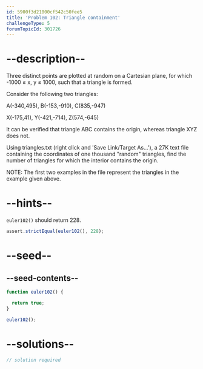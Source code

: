 ```yaml
---
id: 5900f3d21000cf542c50fee5
title: 'Problem 102: Triangle containment'
challengeType: 5
forumTopicId: 301726
---
```


# --description--

Three distinct points are plotted at random on a Cartesian plane, for which -1000 ≤ x, y ≤ 1000, such that a triangle is formed.

Consider the following two triangles:

A(-340,495), B(-153,-910), C(835,-947)

X(-175,41), Y(-421,-714), Z(574,-645)

It can be verified that triangle ABC contains the origin, whereas triangle XYZ does not.

Using triangles.txt (right click and 'Save Link/Target As...'), a 27K text file containing the coordinates of one thousand "random" triangles, find the number of triangles for which the interior contains the origin.

NOTE: The first two examples in the file represent the triangles in the example given above.

# --hints--

`euler102()` should return 228.

```js
assert.strictEqual(euler102(), 228);
```

# --seed--

## --seed-contents--

```js
function euler102() {

  return true;
}

euler102();
```

# --solutions--

```js
// solution required
```

